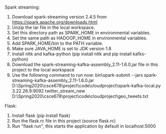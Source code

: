 Spark streaming:

1. Download spark-streaming version 2.4.5 from https://spark.apache.org/downloads.html
2. Unzip the tar file in the local workspace.
3. Set this directory path as SPARK_HOME in environmental variables.
4. Set the same path as HADOOP_HOME in environmental variables.
5. Add SPARK_HOME/bin to the PATH variable.
6. Make sure JAVA_HOME is set to JDK version 1.8
7. Install nltk and kafka-python (pip install nltk and pip install kafks-python)
8. Download the spark-streaming-kafka-assembly_2.11-1.6.0.jar file in this project to the local workspace
9. Use the following command to run now: bin\spark-submit --jars spark-streaming-kafka-assembly_2.11-1.6.0.jar D:\Spring2020\csce678\project\code\cloudproject\spark-kafka-local.py 3.22.26.9:9092 twitter_stream_new D:\Spring2020\csce678\project\code\cloudproject\geo_tweets.txt

Flask:

1. Install flask (pip install flask)
2. Run the flask.rc file in this project (source flask.rc)
3. Run "flask run", this starts the application by default in localhost:5000
